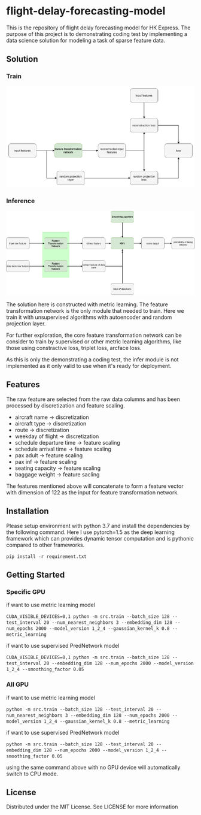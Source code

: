 # flight-delay-forecasting-model
This is the repository of flight delay forecasting model for HK Express. The purpose of this project is to 
demonstrating coding test by implementing a data science solution for modeling a task of sparse feature data.

## Solution
### Train
![Screenshot](https://github.com/JayChanHoi/flight-delay-forecasting-model/blob/main/doc/flight-forecasting-model-train.png)
### Inference
![Screenshot](https://github.com/JayChanHoi/flight-delay-forecasting-model/blob/main/doc/flight_delay_forecasting.png)

The solution here is constructed with metric learning. The feature transformation network is the only module that needed to train.
Here we train it with unsupervised algorithms with autoencoder and random projection layer.

For further exploration, the core feature transformation network can be consider to train by supervised or other metric learning algorithms, like those using 
constractive loss, triplet loss, arcface loss.

As this is only the demonstrating a coding test, the infer module is not implemented as it only
valid to use when it's ready for deployment.

## Features
The raw feature are selected from the raw data columns and has been processed by discretization and feature scaling.

- aircraft name -> discretization
- aircraft type -> discretization
- route -> discretization
- weekday of flight -> discretization
- schedule departure time -> feature scaling
- schedule arrival time -> feature scaling
- pax adult -> feature scaling
- pax inf -> feature scaling
- seating capacity -> feature scaling
- baggage weight -> feature sacling

The features mentioned above will concatenate to form a feature vector with dimension of 122 as the input for feature 
transformation network.

## Installation
Please setup environment with python 3.7 and install the dependencies by the following command. Here I use pytorch=1.5 as
the deep learning framework which can provides dynamic tensor computation and is pythonic compared to other frameworks.
```
pip install -r requirement.txt
```

## Getting Started
### Specific GPU
if want to use metric learning model 
```
CUDA_VISIBLE_DEVICES=0,1 python -m src.train --batch_size 128 --test_interval 20 --num_nearest_neighbors 3 --embedding_dim 128 --num_epochs 2000 --model_version 1_2_4 --gaussian_kernel_k 0.8 --metric_learning
```
if want to use supervised PredNetwork model
```
CUDA_VISIBLE_DEVICES=0,1 python -m src.train --batch_size 128 --test_interval 20 --embedding_dim 128 --num_epochs 2000 --model_version 1_2_4 --smoothing_factor 0.05
```

### All GPU
if want to use metric learning model 
```
python -m src.train --batch_size 128 --test_interval 20 --num_nearest_neighbors 3 --embedding_dim 128 --num_epochs 2000 --model_version 1_2_4 --gaussian_kernel_k 0.8 --metric_learning
```
if want to use supervised PredNetwork model
```
python -m src.train --batch_size 128 --test_interval 20 --embedding_dim 128 --num_epochs 2000 --model_version 1_2_4 --smoothing_factor 0.05
```

using the same command above with no GPU device will automatically switch to CPU mode.

## License
Distributed under the MIT License. See LICENSE for more information